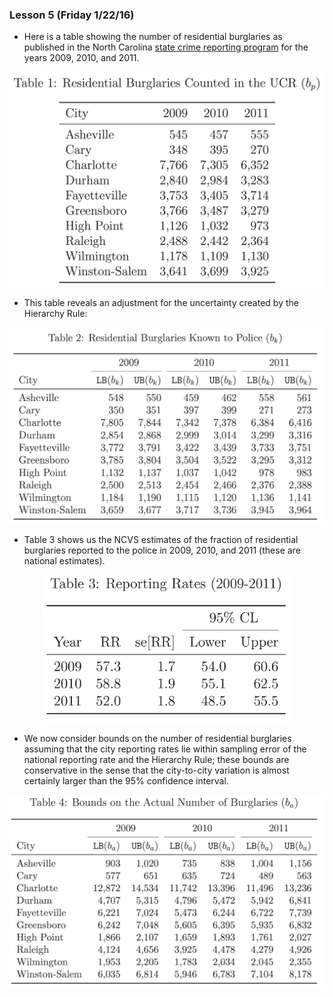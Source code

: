 ### Lesson 5 (Friday 1/22/16)

* Here is a table showing the number of residential burglaries as published
in the North Carolina [state crime reporting program](http://www.ncdoj.gov/crime/view-crime-statistics.aspx) for the years 2009, 2010, and 2011.

<p align="center">
<img src="/gfiles/table1.png" width="600px">
</p>


* This table reveals an adjustment for the uncertainty created by the 
Hierarchy Rule:

<p align="center">
<img src="/gfiles/table2.png" width="600px">
</p>

* Table 3 shows us the NCVS estimates of the fraction of residential 
burglaries reported to the police in 2009, 2010, and 2011 (these are 
national estimates).

<p align="center">
<img src="/gfiles/table3.png" width="400px">
</p>

* We now consider bounds on the number of residential burglaries assuming
that the city reporting rates lie within sampling error of the national
reporting rate and the Hierarchy Rule; these bounds are conservative in
the sense that the city-to-city variation is almost certainly larger than 
the 95% confidence interval. 

<p align="center">
<img src="/gfiles/table4.png" width="600px">
</p>
